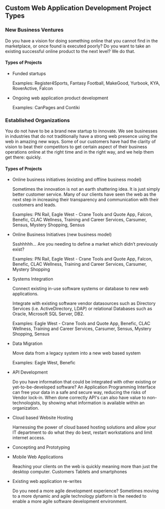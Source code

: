 ## Custom Web Application Development Project Types

### New Business Ventures

Do you have a vision for doing something online that you cannot find in the marketplace, or once found is executed poorly? Do you want to take an existing successful online product to the next level? We do that.

#### Types of Projects

* Funded startups

  Examples: Register4Sports, Fantasy Football, MakeGood, Yurbook, KYA, RoverActive, Falcon

* Ongoing web application product development

  Examples: CanPages and Contiki

### Established Organizations

You do not have to be a brand new startup to innovate. We see businesses in industries that do not traditionally have a strong web presence using the web in amazing new ways. Some of our customers have had the clarity of vision to beat their competitors to get certain aspect of their business operations online at the right time and in the right way, and we help them get there: quickly. 


#### Types of Projects

* Online business initiatives (existing and offline business model)

  Sometimes the innovation is not an earth shattering idea. It is just simply better customer service. Many of our clients have seen the web as the next step in increasing their transparency and communication with their customers and leads.

  Examples: PN Rail, Eagle West - Crane Tools and Quote App, Falcon, Benefic, CLAC Wellness, Training and Career Services, Carsumer, Sensus, Mystery Shopping, Sensus

* Online Business Initiatives (new business model)
  
  Ssshhhhh... Are you needing to define a market which didn’t previously exist?
  
  Examples: PN Rail, Eagle West - Crane Tools and Quote App, Falcon, Benefic, CLAC Wellness, Training and Career Services, Carsumer, Mystery Shopping

* Systems Integration

  Connect existing in-use software systems or database to new web applications. 

  Integrate with existing software vendor datasources such as Directory Services (i.e. ActiveDirectory, LDAP) or relational Databases such as Oracle, Microsoft SQL Server, DB2.

  Examples: Eagle West - Crane Tools and Quote App, Benefic, CLAC Wellness, Training and Career Services, Carsumer, Sensus, Mystery Shopping, Sensus

* Data Migration

  Move data from a legacy system into a new web based system

  Examples: Eagle West, Benefic

* API Development

  Do you have information that could be integrated with other existing or yet-to-be-developed software? An Application Programming Interface can free your data in a safe and secure way, reducing the risks of Vendor lock-in. When done correctly API's can also have value to non-technologists, by showing what information is available within an organization.

* Cloud based Website Hosting

  Harnessing the power of cloud based hosting solutions and allow your IT department to do what they do best, restart workstations and limit internet access.

* Concepting and Prototyping

* Mobile Web Applications

  Reaching your clients on the web is quickly meaning more than just the desktop computer. Customers Tablets and smartphones

* Existing web application re-writes

  Do you need a more agile development experience? Sometimes moving to a more dynamic and agile technology platform is the needed to enable a more agile software development environment.

